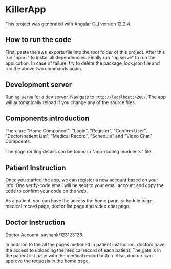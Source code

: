 # KillerApp

This project was generated with [Angular CLI](https://github.com/angular/angular-cli) version 12.2.4.

## How to run the code
First, paste the aws_exports file into the root folder of this project. After this run "npm i" to install all dependencies. Finally run "ng serve" to run the application.
In case of failure, try to delete the package_lock.json file and run the above two commands again.

## Development server

Run `ng serve` for a dev server. Navigate to `http://localhost:4200/`. The app will automatically reload if you change any of the source files.

## Components introduction

There are "Home Component", "Login", "Register", "Confirm User", "Doctor/patient List", "Medical Record", "Schedule" and "Video Chat" Compoents.

The page routing details can be found in "app-routing.module.ts" file.

## Patient Instruction

Once you started the app, we can register a new account based on your info. One verify-code email will be sent to your email account and copy the code to confirm your code on the web.

As a patient, you can have the access the home page, schedule page, medical record page, doctor list page and video chat page.

## Doctor Instruction

Doctor Account: sashank/123123123.

In addition to the all the pages metioned in patient instruction, doctors have the access to uploading the medical record of each patient. The gate is in the patient list page with the medical record button. Also, doctors can approve the requests in the home page.
